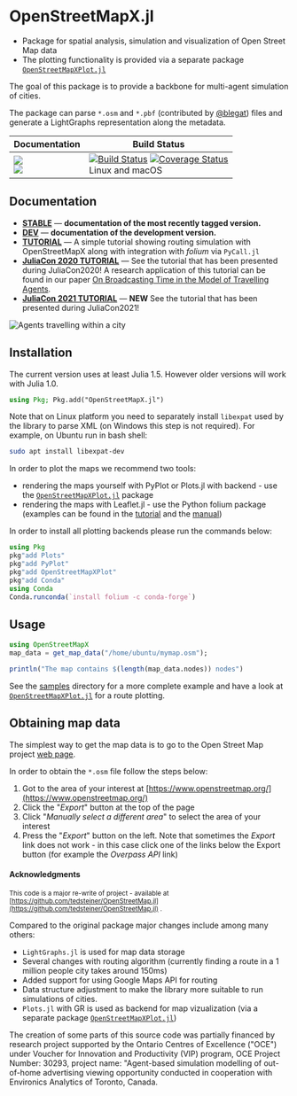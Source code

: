 # OpenStreetMapX.jl

* Package for spatial analysis, simulation and visualization of Open Street Map data 
* The plotting functionality is provided via a separate package [`OpenStreetMapXPlot.jl`](https://github.com/pszufe/OpenStreetMapXPlot.jl)

The goal of this package is to provide a backbone for multi-agent simulation of cities. 

The package can parse `*.osm` and `*.pbf`  (contributed by [@blegat](https://github.com/blegat/)) files and generate a LightGraphs representation along the metadata.


| **Documentation** | **Build Status** |
|---------------|--------------|
|[![][docs-stable-img]][docs-stable-url] <br/> [![][docs-latest-img]][docs-dev-url]| [![Build Status][travis-img]][travis-url]  [![Coverage Status][codecov-img]][codecov-url] <br/> Linux and macOS |

## Documentation

- [**STABLE**][docs-stable-url] &mdash; **documentation of the most recently tagged version.**
- [**DEV**][docs-dev-url] &mdash; **documentation of the development version.**
- [**TUTORIAL**](https://pszufe.github.io/OpenStreetMapX_Tutorial/)  &mdash; A simple tutorial showing routing simulation with OpenStreetMapX along with integration with *folium* via `PyCall.jl`
- [**JuliaCon 2020 TUTORIAL**](https://pszufe.github.io/OpenStreetMapX_Tutorial/JuliaCon2020)  &mdash; See the tutorial that has been presented during JuliaCon2020! A research application of this tutorial can be found in our paper [On Broadcasting Time in the Model of Travelling Agents](https://arxiv.org/pdf/2003.08501.pdf).
- [**JuliaCon 2021 TUTORIAL**](https://pszufe.github.io/OpenStreetMapX_Tutorial/JuliaCon2021)  &mdash; **NEW** See the tutorial that has been presented during JuliaCon2021!

![Agents travelling within a city](https://szufel-public.s3.us-east-2.amazonaws.com/ttc_frame.png)

[docs-latest-img]: https://img.shields.io/badge/docs-latest-blue.svg
[docs-stable-img]: https://img.shields.io/badge/docs-stable-blue.svg
[docs-dev-url]: https://pszufe.github.io/OpenStreetMapX.jl/dev
[docs-stable-url]: https://pszufe.github.io/OpenStreetMapX.jl/stable

[travis-img]: https://travis-ci.com/pszufe/OpenStreetMapX.jl.svg?branch=master
[travis-url]: https://travis-ci.com/github/pszufe/OpenStreetMapX.jl

[codecov-img]: https://coveralls.io/repos/github/pszufe/OpenStreetMapX.jl/badge.svg?branch=master
[codecov-url]: https://coveralls.io/github/pszufe/OpenStreetMapX.jl?branch=master

## Installation

The current version uses at least Julia 1.5. However older versions will work with Julia 1.0.

```julia
using Pkg; Pkg.add("OpenStreetMapX.jl")
```

Note that on Linux platform you need to separately install `libexpat` used by the library to parse XML (on Windows this step is not required). For example, on Ubuntu run in bash shell:
```bash
sudo apt install libexpat-dev
```

In order to plot the maps we recommend two tools:

  - rendering the maps yourself with PyPlot or Plots.jl with backend - use the [`OpenStreetMapXPlot.jl`](https://github.com/pszufe/OpenStreetMapXPlot.jl) package
  - rendering the maps with Leaflet.jl - use the Python folium package (examples can be found in the [tutorial](https://pszufe.github.io/OpenStreetMapX_Tutorial/) and the [manual](https://pszufe.github.io/OpenStreetMapX.jl/stable))

In order to install all plotting backends please run the commands below:
```julia
using Pkg
pkg"add Plots"
pkg"add PyPlot"
pkg"add OpenStreetMapXPlot"
pkg"add Conda"
using Conda
Conda.runconda(`install folium -c conda-forge`)
```


## Usage

```julia
using OpenStreetMapX
map_data = get_map_data("/home/ubuntu/mymap.osm");

println("The map contains $(length(map_data.nodes)) nodes")
```

See the [samples](https://github.com/pszufe/OpenStreetMapX.jl/tree/master/samples) directory for a more complete example and have a look at [`OpenStreetMapXPlot.jl`](https://github.com/pszufe/OpenStreetMapXPlot.jl) for a route plotting.  

## Obtaining map data

The simplest way to get the map data is to go to the Open Street Map project [web page](https://www.openstreetmap.org/).

In order to obtain the `*.osm` file follow the steps below:

1. Got to the area of your interest at [https://www.openstreetmap.org/](https://www.openstreetmap.org/)
2. Click the "*Export*" button at the top of the page
3. Click "*Manually select a different area*" to select the area of your interest
4. Press the "*Export*" button on the left. Note that sometimes the *Export* link does not work - in this case click one of the links below the Export button (for example the *Overpass API* link)




#### Acknowledgments
<sup>This code is a major re-write of project - available at [https://github.com/tedsteiner/OpenStreetMap.jl](https://github.com/tedsteiner/OpenStreetMap.jl) .


Compared to the original package major changes include among many others:

- `LightGraphs.jl` is used for map data storage
- Several changes with routing algorithm (currently finding a route in a 1 million people city takes around 150ms)
- Added support for using Google Maps API for routing
- Data structure adjustment to make the library more suitable to run simulations of cities. 
- `Plots.jl` with GR is used as backend for map vizualization (via a separate package   [`OpenStreetMapXPlot.jl`](https://github.com/pszufe/OpenStreetMapXPlot.jl))

The creation of some parts of this source code was partially financed by research project supported by the Ontario Centres of Excellence ("OCE") under Voucher for Innovation and Productivity (VIP) program, OCE Project Number: 30293, project name: "Agent-based simulation modelling of out-of-home advertising viewing opportunity conducted in cooperation with Environics Analytics of Toronto, Canada. </sup>


